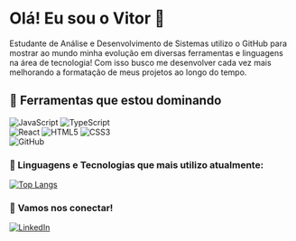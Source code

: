 # Olá! Eu sou o Vitor 👋

Estudante de Análise e Desenvolvimento de Sistemas utilizo o GitHub para mostrar ao mundo minha evolução em diversas ferramentas e linguagens na área de tecnologia! Com isso busco me desenvolver cada vez mais melhorando a formatação de meus projetos ao longo do tempo.

## 🚀 Ferramentas que estou dominando

![JavaScript](https://img.shields.io/badge/JavaScript-F7DF1E?style=for-the-badge&logo=javascript&logoColor=black) ![TypeScript](https://img.shields.io/badge/TypeScript-3178C6?style=for-the-badge&logo=typescript&logoColor=white)  
![React](https://img.shields.io/badge/React-61DAFB?style=for-the-badge&logo=react&logoColor=black) ![HTML5](https://img.shields.io/badge/HTML5-E34F26?style=for-the-badge&logo=html5&logoColor=white) ![CSS3](https://img.shields.io/badge/CSS3-1572B6?style=for-the-badge&logo=css3&logoColor=white)  
![GitHub](https://img.shields.io/badge/GitHub-181717?style=for-the-badge&logo=github&logoColor=white)  


### 📌 Linguagens e Tecnologias que mais utilizo atualmente:

[![Top Langs](https://github-readme-stats.vercel.app/api/top-langs/?username=VitorSantana02&layout=compact)](https://github.com/VitorSantana02/github-readme-stats)

### 🔗 **Vamos nos conectar!** 

[![LinkedIn](https://img.shields.io/badge/LinkedIn-0077B5?style=for-the-badge&logo=linkedin&logoColor=white)](https://www.linkedin.com/in/vitor-costa-de-santana/)

<!--
**VitorSantana02/VitorSantana02** is a ✨ _special_ ✨ repository because its `README.md` (this file) appears on your GitHub profile.

Here are some ideas to get you started:

- 🔭 I’m currently working on ...
- 🌱 I’m currently learning ...
- 👯 I’m looking to collaborate on ...
- 🤔 I’m looking for help with ...
- 💬 Ask me about ...
- 📫 How to reach me: ...
- 😄 Pronouns: ...
- ⚡ Fun fact: ...
-->
